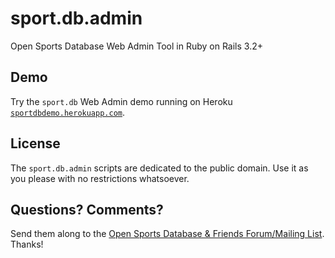 sport.db.admin
==============

Open Sports Database Web Admin Tool in Ruby on Rails 3.2+


## Demo

Try the `sport.db` Web Admin demo running
on Heroku [`sportdbdemo.herokuapp.com`](http://sportdbdemo.herokuapp.com).


## License

The `sport.db.admin` scripts are dedicated to the public domain.
Use it as you please with no restrictions whatsoever.

## Questions? Comments?

Send them along to the [Open Sports Database & Friends Forum/Mailing List](http://groups.google.com/group/opensport). Thanks!